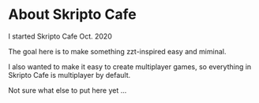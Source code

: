 # About Skripto Cafe

I started Skripto Cafe Oct. 2020

The goal here is to make something zzt-inspired easy and miminal.

I also wanted to make it easy to create multiplayer games, so everything in Skripto Cafe is multiplayer by default.

Not sure what else to put here yet ...
